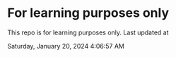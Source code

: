 # For learning purposes only
This repo is for learning purposes only.
Last updated at

Saturday, January 20, 2024 4:06:57 AM

